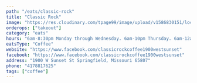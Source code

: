 ```yaml
---
path: "/eats/classic-rock"
title: "Classic Rock"
image: "https://res.cloudinary.com/tpage99/image/upload/v1586830151/local417eats/local417eatslogo.png"
orderops: ["takeout"]
category: "eats"
hours: "6am-8:30pm Monday through Wednesday. 6am-10pm Thursday. 6am-12am Friday. 7am-12am Saturday. 8am-6:30pm Sunday."
eatsType: "Coffee"
website: "https://www.facebook.com/classicrockcoffee1900westsunset"
facebook: "https://www.facebook.com/classicrockcoffee1900westsunset"
address: "1900 W Sunset St Springfield, Missouri 65807"
phone: "4178817625"
tags: ["coffee"]
---
```

